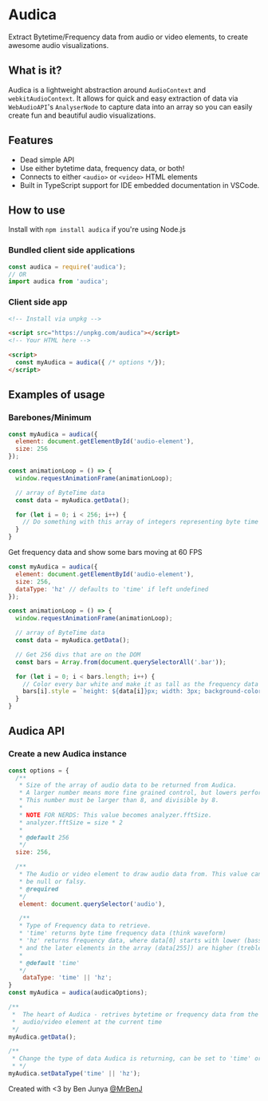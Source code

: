 # Audica

Extract Bytetime/Frequency data from audio or video elements, to create awesome audio visualizations.

## What is it?

Audica is a lightweight abstraction around `AudioContext` and `webkitAudioContext`. It allows for quick and easy extraction of data via `WebAudioAPI`'s `AnalyserNode` to capture data into an array so you can easily create fun and beautiful audio visualizations.

## Features

* Dead simple API
* Use either bytetime data, frequency data, or both!
* Connects to either `<audio>` or `<video>` HTML elements
* Built in TypeScript support for IDE embedded documentation in VSCode.
## How to use

Install with `npm install audica` if you're using Node.js

### Bundled client side applications

```js
const audica = require('audica');
// OR
import audica from 'audica';

```

### Client side app
```html
<!-- Install via unpkg -->

<script src="https://unpkg.com/audica"></script>
<!-- Your HTML here -->

<script>
  const myAudica = audica({ /* options */});
</script>
```

## Examples of usage

### Barebones/Minimum

```js
const myAudica = audica({
  element: document.getElementById('audio-element'),
  size: 256
});

const animationLoop = () => {
  window.requestAnimationFrame(animationLoop);

  // array of ByteTime data
  const data = myAudica.getData();

  for (let i = 0; i < 256; i++) {
    // Do something with this array of integers representing byte time data
  }
}
```

Get frequency data and show some bars moving at 60 FPS

```js
const myAudica = audica({
  element: document.getElementById('audio-element'),
  size: 256,
  dataType: 'hz' // defaults to 'time' if left undefined
});

const animationLoop = () => {
  window.requestAnimationFrame(animationLoop);

  // array of ByteTime data
  const data = myAudica.getData();

  // Get 256 divs that are on the DOM
  const bars = Array.from(document.querySelectorAll('.bar'));

  for (let i = 0; i < bars.length; i++) {
    // Color every bar white and make it as tall as the frequency data
    bars[i].style = `height: ${data[i]}px; width: 3px; background-color: white;`;
  }
}
```

## Audica API

### Create a new Audica instance
```js
const options = {
  /**
   * Size of the array of audio data to be returned from Audica.
   * A larger number means more fine grained control, but lowers performance.
   * This number must be larger than 8, and divisible by 8.
   *
   * NOTE FOR NERDS: This value becomes analyzer.fftSize.
   * analyzer.fftSize = size * 2
   *
   * @default 256
   */
  size: 256,

  /**
   * The Audio or video element to draw audio data from. This value cannot
   * be null or falsy.
   * @required
   */
   element: document.querySelector('audio'),

   /**
   * Type of Frequency data to retrieve.
   * 'time' returns byte time frequency data (think waveform)
   * 'hz' returns frequency data, where data[0] starts with lower (bass) frequencies,
   * and the later elements in the array (data[255]) are higher (treble) frequencies
   *
   * @default 'time'
   */
    dataType: 'time' || 'hz';
}
const myAudica = audica(audicaOptions);

/**
 *  The heart of Audica - retrives bytetime or frequency data from the attached
 *  audio/video element at the current time
 */
myAudica.getData();

/**
 * Change the type of data Audica is returning, can be set to 'time' or 'hz'
 * */
myAudica.setDataType('time' || 'hz');
```

Created with <3 by Ben Junya [@MrBenJ](https://www.twitter.com/MrBenJ5)
